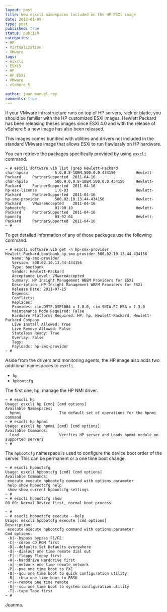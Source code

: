 ```yaml
---
layout: post
title: New esxcli namespaces included on the HP ESXi image
date: 2012-01-09
type: post
published: true
status: publish
categories:
- HP
- Virtualization
- VMware
tags:
- esxcli
- ESXi5
- HP
- HP ESXi
- VMware
- vSphere 5

author: juan_manuel_rey
comments: true
---
```


If your VMware infrastructure runs on top of HP servers, rack or blade, you should be familiar with the HP customized ESXi images. Hewlett Packard has been releasing theses images since ESXi 4.0 and with the release of vSphere 5 a new image has also been released.

This images comes bundled with utilities and drivers not included in the standard VMware image that allows ESXi to run flawlessly on HP hardware.

You can retrieve the packages specifically provided by using `esxcli` command.

```
~ # esxcli software vib list |grep Hewlett-Packard
char-hpcru            5.0.0.8-1OEM.500.0.0.434156         Hewlett-Packard     PartnerSupported  2011-04-16 
char-hpilo            500.9.0.0.8-1OEM.500.0.0.434156     Hewlett-Packard     PartnerSupported  2011-04-16 
hp-esx-license        1.0-03                              Hewlett-Packard     PartnerSupported  2011-04-16 
hp-smx-provider       500.02.10.13.44-434156              Hewlett-Packard     VMwareAccepted    2011-04-16 
hpbootcfg             01-00.10                            Hewlett-Packard     PartnerSupported  2011-04-16 
hponcfg               03-02.04                            Hewlett-Packard     PartnerSupported  2011-04-16 
~ #
```

To get detailed information of any of those packages use the following command.

```
~ # esxcli software vib get -n hp-smx-provider
Hewlett-Packard_bootbank_hp-smx-provider_500.02.10.13.44-434156
   Name: hp-smx-provider
   Version: 500.02.10.13.44-434156
   Type: bootbank
   Vendor: Hewlett-Packard
   Acceptance Level: VMwareAccepted
   Summary: HP Insight Management WBEM Providers for ESXi
   Description: HP Insight Management WBEM Providers for ESXi
   Release Date: 2011-07-15
   Depends:
   Conflicts:
   Replaces:
   Provides: cim.DMTF.DSP1004 = 1.0.0, cim.SNIA.FC-HBA = 1.3.0
   Maintenance Mode Required: False
   Hardware Platforms Required: HP, hp, Hewlett-Packard, Hewlett-Packard Company
   Live Install Allowed: True
   Live Remove Allowed: False
   Stateless Ready: True
   Overlay: False
   Tags:
   Payloads: hp-smx-provider
~ #
```

Aside from the drivers and monitoring agents, the HP image also adds two additional namespaces to `esxcli`.

-   `hp`
-   `hpbootcfg`

The first one, hp, manage the HP NMI driver.

```
~ # esxcli hp
Usage: esxcli hp {cmd} [cmd options]
Available Namespaces:
  hpnmi                 The default set of operations for the hpnmi command
~ # esxcli hp hpnmi
Usage: esxcli hp hpnmi {cmd} [cmd options]
Available Commands:
  load                  Verifies HP server and Loads hpnmi module on supported servers
~ #
```

The `hpbootcfg` namespace is used to configure the device boot order of the server. This can be permanent or a one time boot change.

```
~ # esxcli hpbootcfg
Usage: esxcli hpbootcfg {cmd} [cmd options]
Available Commands:
 execute execute hpbootcfg command with options parameter
 help show hpbootcfg help
 show show current hpbootcfg settings
~ #
~ # esxcli hpbootcfg show
00 00: Normal Device first, normal boot process

~ #
~ # esxcli hpbootcfg execute --help
Usage: esxcli hpbootcfg execute [cmd options]
Description:
 execute execute hpbootcfg command with options parameter
Cmd options:
 -b|--bypass bypass F1/F2
 -C|--cdrom CD ROM first
 -D|--defaults Set Defaults everywhere
 -d|--dialout one time remote dial out
 -F|--floppy Floppy first
 -H|--harddrive Harddrive first
 -n|--network one time remote network
 -P|--pxe one time boot to PXE
 -Q|--qcu one time boot to quick configuration utility
 -R|--rbsu one time boot to RBSU
 -r|--remote one time remote
 -S|--scu one time boot to system configuration utility
 -T|--tape Tape first
~ #
```

Juanma.
